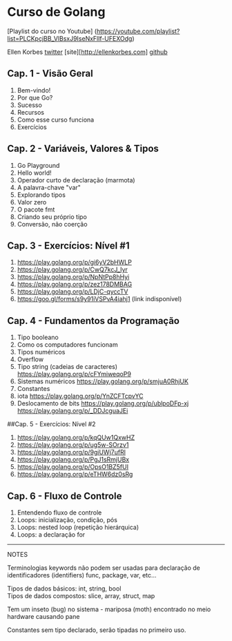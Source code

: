 # Curso de Golang
[Playlist do curso no Youtube] (https://youtube.com/playlist?list=PLCKpcjBB_VlBsxJ9IseNxFllf-UFEXOdg)

Ellen Korbes
[twitter](https://twitter.com/ellenkorbes)
[site][http://ellenkorbes.com]
[github](https://github.com/ellenkorbes)

## Cap. 1 - Visão Geral
1. Bem-vindo!
2. Por que Go?
3. Sucesso
4. Recursos
5. Como esse curso funciona
6. Exercícios

## Cap. 2 - Variáveis, Valores & Tipos 
1. Go Playground
2. Hello world!
3. Operador curto de declaração (marmota)
4. A palavra-chave "var"
5. Explorando tipos
6. Valor zero
7. O pacote fmt
8. Criando seu próprio tipo
9. Conversão, não coerção

## Cap. 3 - Exercícios: Nível #1 
1. https://play.golang.org/p/gi6yV2bHWLP
2. https://play.golang.org/p/CwQ7kcJ_Iyr
3. https://play.golang.org/p/NpNtPp8hHyi
4. https://play.golang.org/p/zez178DMBAG
5. https://play.golang.org/p/LDjC-qyccTV
6. https://goo.gl/forms/s9y91iVSPvA4iahj1 (link indisponível)

## Cap. 4 - Fundamentos da Programação
1. Tipo booleano
2. Como os computadores funcionam
3. Tipos numéricos
4. Overflow
5. Tipo string (cadeias de caracteres)
https://play.golang.org/p/cFYmiweqoP9
6. Sistemas numéricos
https://play.golang.org/p/smjuA0RhjUK
7. Constantes
8. iota
https://play.golang.org/p/YnZCFTcpvYC
9. Deslocamento de bits
https://play.golang.org/p/ublpoDFp-xj
https://play.golang.org/p/_DDJcguaJEi

##Cap. 5 - Exercícios: Nível #2
1. https://play.golang.org/p/kqQUw1QxwHZ
2. https://play.golang.org/p/ug5w-SOrzv1
3. https://play.golang.org/p/9giUWj7ufRl
4. https://play.golang.org/p/PgJ1sRmjUBx
5. https://play.golang.org/p/OpsO1BZ5fUI
6. https://play.golang.org/p/eTHW6dz0sRg

## Cap. 6 - Fluxo de Controle
1. Entendendo fluxo de controle
2. Loops: inicialização, condição, pós
3. Loops: nested loop (repetição hierárquica)
4. Loops: a declaração for
  
---- 

NOTES

Terminologias keywords não podem ser usadas para declaração 
de identificadores (identifiers) func, package, var, etc...

Tipos de dados básicos: int, string, bool   
Tipos de dados compostos: slice, array, struct, map

Tem um inseto (bug) no sistema - mariposa (moth) encontrado no meio hardware causando pane

Constantes sem tipo declarado, serão tipadas no primeiro uso.
